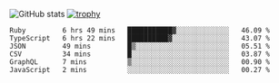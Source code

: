 ![GitHub stats](https://github-readme-stats.vercel.app/api?username=ksk001100&show_icons=true&theme=tokyonight)
[![trophy](https://github-profile-trophy.vercel.app/?username=ksk001100&theme=onedark)](https://github.com/ryo-ma/github-profile-trophy)

<!--START_SECTION:waka-->

```text
Ruby         6 hrs 49 mins   ███████████▓░░░░░░░░░░░░░   46.09 %
TypeScript   6 hrs 22 mins   ██████████▓░░░░░░░░░░░░░░   43.07 %
JSON         49 mins         █▒░░░░░░░░░░░░░░░░░░░░░░░   05.51 %
CSV          34 mins         █░░░░░░░░░░░░░░░░░░░░░░░░   03.87 %
GraphQL      7 mins          ▒░░░░░░░░░░░░░░░░░░░░░░░░   00.90 %
JavaScript   2 mins          ░░░░░░░░░░░░░░░░░░░░░░░░░   00.27 %
```

<!--END_SECTION:waka-->

